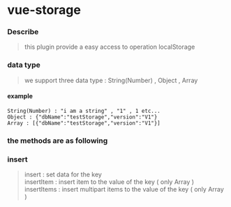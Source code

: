 # vue-storage

### Describe

> this plugin provide a easy access to operation localStorage

### data type

> we support three data type : String(Number) , Object , Array

#### example
``` 
String(Number) : "i am a string" , "1" , 1 etc...
Object : {"dbName":"testStorage","version":"V1"} 
Array : [{"dbName":"testStorage","version":"V1"}]
```

### the methods are as following

### insert

> insert : set data for the key \
> insertItem : insert item to the value of the key ( only Array ) \
> insertItems : insert multipart items to the value of the key ( only Array ) 

```



```

